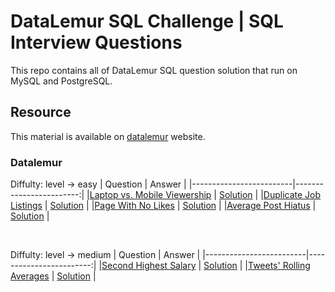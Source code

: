 # DataLemur SQL Challenge | SQL Interview Questions 
This repo contains all of DataLemur SQL question solution that run on MySQL and PostgreSQL.

## Resource
This material is available on [datalemur](https://datalemur.com/sql-tutorial) website.

### Datalemur
Diffulty: level -> easy
| Question                | Answer                 |
|-------------------------|------------------------:|
|[Laptop vs. Mobile Viewership](https://datalemur.com/questions/sql-histogram-tweets) | [Solution](https://github.com/abliskan/DSA-Training/blob/main/SQL/dataLemur/easy/Histogram-of-Tweets.sql) |
|[Duplicate Job Listings](https://datalemur.com/questions/duplicate-job-listings) | [Solution](https://github.com/abliskan/DSA-Training/blob/main/SQL/dataLemur/easy/Duplicate-Job-Listings.sql) |
|[Page With No Likes](https://datalemur.com/questions/sql-page-with-no-likes) | [Solution](https://github.com/abliskan/DSA-Training/blob/main/SQL/dataLemur/easy/Page-With-No-Likes.sql) |
|[Average Post Hiatus](https://datalemur.com/questions/sql-average-post-hiatus-1) | [Solution](https://github.com/abliskan/DSA-Training/blob/main/SQL/dataLemur/easy/Average-Post-Hiatus.sql) |

<br>

Diffulty: level -> medium
| Question                | Answer                 |
|-------------------------|------------------------:|
|[Second Highest Salary](https://datalemur.com/questions/sql-second-highest-salary) | [Solution](https://github.com/abliskan/DSA-Training/blob/main/SQL/dataLemur/medium/Second-Highest-Salary.sql) |
|[Tweets' Rolling Averages](https://datalemur.com/questions/rolling-average-tweets) | [Solution](https://github.com/abliskan/DSA-Training/blob/main/SQL/dataLemur/medium/Tweets-Rolling-Averages.sql) |
